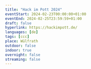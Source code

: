 ```yaml
---
title: "Hack im Pott 2024"
eventStart: 2024-02-23T00:00:00+01:00
eventEnd: 2024-02-25T23:59:59+01:00
draft: false
hyperlink: https://hackimpott.de/
languages: [de]
tags: [ccc]
place: Wülfrath
outdoor: false
indoor: true
overnight: false
streaming: false
---
```


